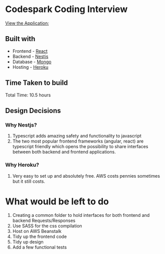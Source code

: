 # Codespark Coding Interview
[View the Application](https://codespark-coding-interview.herokuapp.com);
## Built with
* Frontend - [React](https://github.com/facebook/create-react-app)
* Backend - [Nestjs](https://github.com/nestjs/nest)
* Database - [Mongo](https://www.mongodb.com/)
* Hosting - [Heroku](https://dashboard.heroku.com/apps)


## Time Taken to build
Total Time: 10.5 hours

## Design Decisions
### Why Nestjs?
1. Typescript adds amazing safety and functionality to javascript
2. The two most popular frontend frameworks (angular, react) are typescript friendly which opens the possibility to share interfaces between both backend and frontend applications.


### Why Heroku?
1. Very easy to set up and absolutely free. AWS costs pennies sometimes but it still costs.


# What would be left to do
1. Creating a common folder to hold interfaces for both frontend and backend Requests/Responses
2. Use SASS for the css compilation
3. Host on AWS Beanstalk
4. Tidy up the frontend code
5. Tidy up design
6. Add a few functional tests